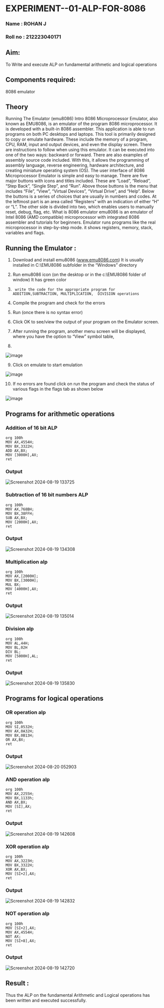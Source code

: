 # EXPERIMENT--01-ALP-FOR-8086
### Name : ROHAN J
### Roll no : 212223040171





## Aim:
To Write and execute ALP on fundamental arithmetic and logical operations
## Components required: 
8086  emulator 
## Theory 
Running The Emulator (emu8086) Intro 8086 Microprocessor Emulator, also known as EMU8086, is an emulator of the program 8086 microprocessor. It is developed with a built-in 8086 assembler. This application is able to run programs on both PC desktops and laptops. This tool is primarily designed to copy or emulate hardware. These include the memory of a program, CPU, RAM, input and output devices, and even the display screen. There are instructions to follow when using this emulator. It can be executed into one of the two ways: backward or forward. There are also examples of assembly source code included. With this, it allows the programming of assembly language, reverse engineering, hardware architecture, and creating miniature operating system (OS). The user interface of 8086 Microprocessor Emulator is simple and easy to manage. There are five major buttons with icons and titles included. These are “Load”, “Reload”, “Step Back”, “Single Step”, and “Run”. Above those buttons is the menu that includes “File”, “View”, “Virtual Devices”, “Virtual Drive”, and “Help”. Below the buttons is a series of choices that are usually in numbers and codes. At the leftmost part is an area called “Registers” with an indication of either “H” or “L”. The other side is divided into two, which enables users to manually reset, debug, flag, etc. What is 8086 emulator emu8086 is an emulator of Intel 8086 (AMD compatible) microprocessor with integrated 8086 assembler and tutorials for beginners. Emulator runs programs like the real microprocessor in step-by-step mode. it shows registers, memory, stack, variables and flags.


 ## Running the Emulator :
1.	Download and install emu8086 (www.emu8086.com) It is usually installed in C:\EMU8086 subfolder in the “Windows” directory
2.	  Run  emu8086 icon (on the desktop or in the c:\EMU8086 folder of window) It has green color 
 
 
3.		write the code for the appropriate program for ADDITION,SUBTRACTION, MULTIPLICATION,  DIVISION operations 

4.	 Compile the program and check for the errors 
5.	Run (once there is no syntax error) 

6.	Click OK to see/view the output of your program on the Emulator screen. 


7.	After running the program, another menu screen will be displayed, where you have the option to “View” symbol table,
8.	 


![image](https://user-images.githubusercontent.com/36288975/189273263-d65baae9-4b8f-4723-afb3-c0ffa4052b04.png)











9.	Click on emulate to start emulation 








![image](https://user-images.githubusercontent.com/36288975/189273273-9bb36ec1-e2e8-4892-8d35-37707332bfdc.png)








10.	If no errors are found click on run the program and check the status of various flags in the flags tab as shown below 






![image](https://user-images.githubusercontent.com/36288975/189273277-113a2a33-4a40-4ff8-95a5-ecd3a1f504fe.png)







## Programs for arithmetic  operations

### Addition  of 16 bit ALP 
~~~
org 100h
MOV AX,4554H;
MOV BX,3322H;
ADD AX,BX;
MOV [3000H],AX;
ret
~~~
### Output  
 ![Screenshot 2024-08-19 133725](https://github.com/user-attachments/assets/3fe55c10-4809-4216-a8c5-94f2010d9ce0)

### Subtraction of 16 bit numbers  ALP 
~~~
org 100h 
MOV AX,768BH;
MOV BX,38FFH;
SUB AX,BX;
MOV [2000H],AX;
ret
~~~
### Output  
![Screenshot 2024-08-19 134308](https://github.com/user-attachments/assets/54c0a349-971a-4910-b33d-29d8ee6c2216)

### Multiplication alp 
~~~
org 100h
MOV AX,[2000H];
MOV BX,[3000H];
MUL BX; 
MOV [4000H],AX;
ret
~~~
 ###  Output  
![Screenshot 2024-08-19 135014](https://github.com/user-attachments/assets/f90b3027-7c2c-4054-85ad-c15fff02a366)


### Division alp 
~~~
org 100h
MOV AL,44H;
MOV BL,02H
DIV BL;
MOV [5000H],AL;
ret
~~~

### Output  
![Screenshot 2024-08-19 135830](https://github.com/user-attachments/assets/3f787889-13d4-4c3a-a2af-431c4cbf12d7)

## Programs for logical  operations
### OR operation alp
~~~
org 100h
MOV SI,0532H;
MOV AX,0A32H;
MOV BX,0B13H;
OR AX,BX;
ret
~~~
### Output
![Screenshot 2024-08-20 052903](https://github.com/user-attachments/assets/33c2c619-0fb7-47dd-a63e-cb1a95abca86)

### AND operation alp
~~~
org 100h
MOV AX,2255H;
MOV BX,1133h;
AND AX,BX;
MOV [SI],AX;
ret
~~~
### Output
![Screenshot 2024-08-19 142608](https://github.com/user-attachments/assets/46739ffd-d150-4049-84cb-9d064296e8ae)

### XOR operation alp
~~~
org 100h
MOV AX,3223H;
MOV BX,3322H;
XOR AX,BX;
MOV [SI+2],AX;
ret
~~~
### Output
![Screenshot 2024-08-19 142832](https://github.com/user-attachments/assets/aadedde0-ec30-4546-a2fb-8dc2e043facc)

### NOT operation alp
~~~
org 100h
MOV [SI+2],AX;
MOV AX,4554H;
NOT AX;
MOV [SI+8],AX;
ret
~~~
### Output
![Screenshot 2024-08-19 142720](https://github.com/user-attachments/assets/d2572530-0b6b-49f3-bd12-99947cd772f2)

## Result :
Thus the ALP on the fundamental Arithmetic and Logical operations has been written and executed successfully.
